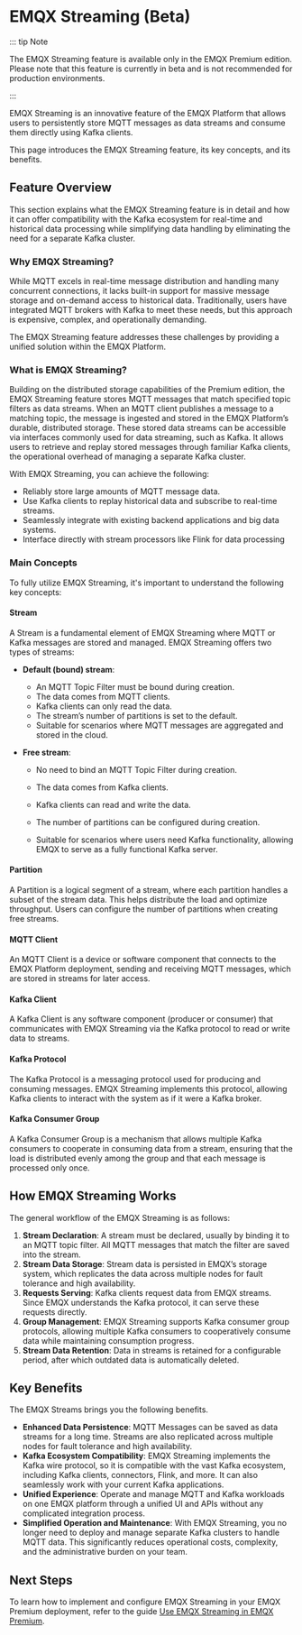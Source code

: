 # EMQX Streaming (Beta)

::: tip Note

The EMQX Streaming feature is available only in the EMQX Premium edition. Please note that this feature is currently in beta and is not recommended for production environments.

:::

EMQX Streaming is an innovative feature of the EMQX Platform that allows users to persistently store MQTT messages as data streams and consume them directly using Kafka clients.

This page introduces the EMQX Streaming feature, its key concepts, and its benefits.

## Feature Overview

This section explains what the EMQX Streaming feature is in detail and how it can offer compatibility with the Kafka ecosystem for real-time and historical data processing while simplifying data handling by eliminating the need for a separate Kafka cluster.

### Why EMQX Streaming?

While MQTT excels in real-time message distribution and handling many concurrent connections, it lacks built-in support for massive message storage and on-demand access to historical data. Traditionally, users have integrated MQTT brokers with Kafka to meet these needs, but this approach is expensive, complex, and operationally demanding.

The EMQX Streaming feature addresses these challenges by providing a unified solution within the EMQX Platform.

### What is EMQX Streaming?

Building on the distributed storage capabilities of the Premium edition, the EMQX Streaming feature stores MQTT messages that match specified topic filters as data streams. When an MQTT client publishes a message to a matching topic, the message is ingested and stored in the EMQX Platform’s durable, distributed storage. These stored data streams can be accessible via interfaces commonly used for data streaming, such as Kafka. It allows users to retrieve and replay stored messages through familiar Kafka clients, the operational overhead of managing a separate Kafka cluster.

With EMQX Streaming, you can achieve the following: 

- Reliably store large amounts of MQTT message data.
- Use Kafka clients to replay historical data and subscribe to real-time streams.
- Seamlessly integrate with existing backend applications and big data systems.
- Interface directly with stream processors like Flink for data processing

### Main Concepts

To fully utilize EMQX Streaming, it's important to understand the following key concepts:

#### Stream

A Stream is a fundamental element of EMQX Streaming where MQTT or Kafka messages are stored and managed. EMQX Streaming offers two types of streams:

- **Default (bound) stream**:
  - An MQTT Topic Filter must be bound during creation.
  - The data comes from MQTT clients.
  - Kafka clients can only read the data.
  - The stream’s number of partitions is set to the default.
  - Suitable for scenarios where MQTT messages are aggregated and stored in the cloud.

- **Free stream**:

  - No need to bind an MQTT Topic Filter during creation.

  - The data comes from Kafka clients.

  - Kafka clients can read and write the data.

  - The number of partitions can be configured during creation.

  - Suitable for scenarios where users need Kafka functionality, allowing EMQX to serve as a fully functional Kafka server.

#### Partition

A Partition is a logical segment of a stream, where each partition handles a subset of the stream data. This helps distribute the load and optimize throughput. Users can configure the number of partitions when creating free streams.

#### MQTT Client

An MQTT Client is a device or software component that connects to the EMQX Platform deployment, sending and receiving MQTT messages, which are stored in streams for later access.

#### Kafka Client

A Kafka Client is any software component (producer or consumer) that communicates with EMQX Streaming via the Kafka protocol to read or write data to streams.

#### Kafka Protocol

The Kafka Protocol is a messaging protocol used for producing and consuming messages. EMQX Streaming implements this protocol, allowing Kafka clients to interact with the system as if it were a Kafka broker.

#### Kafka Consumer Group

A Kafka Consumer Group is a mechanism that allows multiple Kafka consumers to cooperate in consuming data from a stream, ensuring that the load is distributed evenly among the group and that each message is processed only once.

## How EMQX Streaming Works

The general workflow of the EMQX Streaming is as follows:

1. **Stream Declaration**: A stream must be declared, usually by binding it to an MQTT topic filter. All MQTT messages that match the filter are saved into the stream.
2. **Stream Data Storage**: Stream data is persisted in EMQX’s storage system, which replicates the data across multiple nodes for fault tolerance and high availability.
3. **Requests Serving**: Kafka clients request data from EMQX streams. Since EMQX understands the Kafka protocol, it can serve these requests directly.
4. **Group Management**: EMQX Streaming supports Kafka consumer group protocols, allowing multiple Kafka consumers to cooperatively consume data while maintaining consumption progress.
5. **Stream Data Retention**: Data in streams is retained for a configurable period, after which outdated data is automatically deleted.

## Key Benefits

The EMQX Streams brings you the following benefits.

- **Enhanced Data Persistence**: MQTT Messages can be saved as data streams for a long time. Streams are also replicated across multiple nodes for fault tolerance and high availability.
- **Kafka Ecosystem Compatibility**: EMQX Streaming implements the Kafka wire protocol, so it is compatible with the vast Kafka ecosystem, including Kafka clients, connectors, Flink, and more. It can also seamlessly work with your current Kafka applications.
- **Unified Experience**: Operate and manage MQTT and Kafka workloads on one EMQX platform through a unified UI and APIs without any complicated integration process.
- **Simplified Operation and Maintenance**: With EMQX Streaming, you no longer need to deploy and manage separate Kafka clusters to handle MQTT data. This significantly reduces operational costs, complexity, and the administrative burden on your team.

## Next Steps

To learn how to implement and configure EMQX Streaming in your EMQX Premium deployment, refer to the guide [Use EMQX Streaming in EMQX Premium](./use_emqx_streaming.md).


